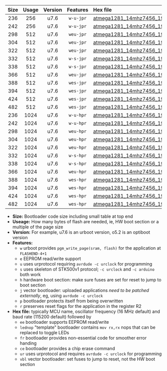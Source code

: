 |Size|Usage|Version|Features|Hex file|
|:-:|:-:|:-:|:-:|:--|
|236|256|u7.6|`w-u-jpr`|[atmega1281_14mhz7456_19200bps_ur_vbl.hex](https://raw.githubusercontent.com/stefanrueger/urboot/main/bootloaders/atmega1281/fcpu_14mhz7456/19200_bps/atmega1281_14mhz7456_19200bps_ur_vbl.hex)|
|242|256|u7.6|`w-u-jpr`|[atmega1281_14mhz7456_19200bps_lednop_ur_vbl.hex](https://raw.githubusercontent.com/stefanrueger/urboot/main/bootloaders/atmega1281/fcpu_14mhz7456/19200_bps/atmega1281_14mhz7456_19200bps_lednop_ur_vbl.hex)|
|298|512|u7.6|`weu-jpr`|[atmega1281_14mhz7456_19200bps_ee_ur_vbl.hex](https://raw.githubusercontent.com/stefanrueger/urboot/main/bootloaders/atmega1281/fcpu_14mhz7456/19200_bps/atmega1281_14mhz7456_19200bps_ee_ur_vbl.hex)|
|304|512|u7.6|`weu-jpr`|[atmega1281_14mhz7456_19200bps_ee_lednop_ur_vbl.hex](https://raw.githubusercontent.com/stefanrueger/urboot/main/bootloaders/atmega1281/fcpu_14mhz7456/19200_bps/atmega1281_14mhz7456_19200bps_ee_lednop_ur_vbl.hex)|
|322|512|u7.6|`weu-jpr`|[atmega1281_14mhz7456_19200bps_ee_lednop_fr_ur_vbl.hex](https://raw.githubusercontent.com/stefanrueger/urboot/main/bootloaders/atmega1281/fcpu_14mhz7456/19200_bps/atmega1281_14mhz7456_19200bps_ee_lednop_fr_ur_vbl.hex)|
|332|512|u7.6|`w-s-jpr`|[atmega1281_14mhz7456_19200bps_vbl.hex](https://raw.githubusercontent.com/stefanrueger/urboot/main/bootloaders/atmega1281/fcpu_14mhz7456/19200_bps/atmega1281_14mhz7456_19200bps_vbl.hex)|
|338|512|u7.6|`w-s-jpr`|[atmega1281_14mhz7456_19200bps_lednop_vbl.hex](https://raw.githubusercontent.com/stefanrueger/urboot/main/bootloaders/atmega1281/fcpu_14mhz7456/19200_bps/atmega1281_14mhz7456_19200bps_lednop_vbl.hex)|
|366|512|u7.6|`weu-jpr`|[atmega1281_14mhz7456_19200bps_ee_lednop_fr_ce_ur_vbl.hex](https://raw.githubusercontent.com/stefanrueger/urboot/main/bootloaders/atmega1281/fcpu_14mhz7456/19200_bps/atmega1281_14mhz7456_19200bps_ee_lednop_fr_ce_ur_vbl.hex)|
|388|512|u7.6|`wes-jpr`|[atmega1281_14mhz7456_19200bps_ee_vbl.hex](https://raw.githubusercontent.com/stefanrueger/urboot/main/bootloaders/atmega1281/fcpu_14mhz7456/19200_bps/atmega1281_14mhz7456_19200bps_ee_vbl.hex)|
|394|512|u7.6|`wes-jpr`|[atmega1281_14mhz7456_19200bps_ee_lednop_vbl.hex](https://raw.githubusercontent.com/stefanrueger/urboot/main/bootloaders/atmega1281/fcpu_14mhz7456/19200_bps/atmega1281_14mhz7456_19200bps_ee_lednop_vbl.hex)|
|424|512|u7.6|`wes-jpr`|[atmega1281_14mhz7456_19200bps_ee_lednop_fr_vbl.hex](https://raw.githubusercontent.com/stefanrueger/urboot/main/bootloaders/atmega1281/fcpu_14mhz7456/19200_bps/atmega1281_14mhz7456_19200bps_ee_lednop_fr_vbl.hex)|
|482|512|u7.6|`wes-jpr`|[atmega1281_14mhz7456_19200bps_ee_lednop_fr_ce_vbl.hex](https://raw.githubusercontent.com/stefanrueger/urboot/main/bootloaders/atmega1281/fcpu_14mhz7456/19200_bps/atmega1281_14mhz7456_19200bps_ee_lednop_fr_ce_vbl.hex)|
|236|1024|u7.6|`w-u-hpr`|[atmega1281_14mhz7456_19200bps_ur.hex](https://raw.githubusercontent.com/stefanrueger/urboot/main/bootloaders/atmega1281/fcpu_14mhz7456/19200_bps/atmega1281_14mhz7456_19200bps_ur.hex)|
|242|1024|u7.6|`w-u-hpr`|[atmega1281_14mhz7456_19200bps_lednop_ur.hex](https://raw.githubusercontent.com/stefanrueger/urboot/main/bootloaders/atmega1281/fcpu_14mhz7456/19200_bps/atmega1281_14mhz7456_19200bps_lednop_ur.hex)|
|298|1024|u7.6|`weu-hpr`|[atmega1281_14mhz7456_19200bps_ee_ur.hex](https://raw.githubusercontent.com/stefanrueger/urboot/main/bootloaders/atmega1281/fcpu_14mhz7456/19200_bps/atmega1281_14mhz7456_19200bps_ee_ur.hex)|
|304|1024|u7.6|`weu-hpr`|[atmega1281_14mhz7456_19200bps_ee_lednop_ur.hex](https://raw.githubusercontent.com/stefanrueger/urboot/main/bootloaders/atmega1281/fcpu_14mhz7456/19200_bps/atmega1281_14mhz7456_19200bps_ee_lednop_ur.hex)|
|322|1024|u7.6|`weu-hpr`|[atmega1281_14mhz7456_19200bps_ee_lednop_fr_ur.hex](https://raw.githubusercontent.com/stefanrueger/urboot/main/bootloaders/atmega1281/fcpu_14mhz7456/19200_bps/atmega1281_14mhz7456_19200bps_ee_lednop_fr_ur.hex)|
|332|1024|u7.6|`w-s-hpr`|[atmega1281_14mhz7456_19200bps.hex](https://raw.githubusercontent.com/stefanrueger/urboot/main/bootloaders/atmega1281/fcpu_14mhz7456/19200_bps/atmega1281_14mhz7456_19200bps.hex)|
|338|1024|u7.6|`w-s-hpr`|[atmega1281_14mhz7456_19200bps_lednop.hex](https://raw.githubusercontent.com/stefanrueger/urboot/main/bootloaders/atmega1281/fcpu_14mhz7456/19200_bps/atmega1281_14mhz7456_19200bps_lednop.hex)|
|366|1024|u7.6|`weu-hpr`|[atmega1281_14mhz7456_19200bps_ee_lednop_fr_ce_ur.hex](https://raw.githubusercontent.com/stefanrueger/urboot/main/bootloaders/atmega1281/fcpu_14mhz7456/19200_bps/atmega1281_14mhz7456_19200bps_ee_lednop_fr_ce_ur.hex)|
|388|1024|u7.6|`wes-hpr`|[atmega1281_14mhz7456_19200bps_ee.hex](https://raw.githubusercontent.com/stefanrueger/urboot/main/bootloaders/atmega1281/fcpu_14mhz7456/19200_bps/atmega1281_14mhz7456_19200bps_ee.hex)|
|394|1024|u7.6|`wes-hpr`|[atmega1281_14mhz7456_19200bps_ee_lednop.hex](https://raw.githubusercontent.com/stefanrueger/urboot/main/bootloaders/atmega1281/fcpu_14mhz7456/19200_bps/atmega1281_14mhz7456_19200bps_ee_lednop.hex)|
|424|1024|u7.6|`wes-hpr`|[atmega1281_14mhz7456_19200bps_ee_lednop_fr.hex](https://raw.githubusercontent.com/stefanrueger/urboot/main/bootloaders/atmega1281/fcpu_14mhz7456/19200_bps/atmega1281_14mhz7456_19200bps_ee_lednop_fr.hex)|
|482|1024|u7.6|`wes-hpr`|[atmega1281_14mhz7456_19200bps_ee_lednop_fr_ce.hex](https://raw.githubusercontent.com/stefanrueger/urboot/main/bootloaders/atmega1281/fcpu_14mhz7456/19200_bps/atmega1281_14mhz7456_19200bps_ee_lednop_fr_ce.hex)|

- **Size:** Bootloader code size including small table at top end
- **Useage:** How many bytes of flash are needed, ie, HW boot section or a multiple of the page size
- **Version:** For example, u7.6 is an urboot version, o5.2 is an optiboot version
- **Features:**
  + `w` urboot provides `pgm_write_page(sram, flash)` for the application at `FLASHEND-4+1`
  + `e` EEPROM read/write support
  + `u` uses urprotocol requiring `avrdude -c urclock` for programming
  + `s` uses skeleton of STK500v1 protocol; `-c urclock` and `-c arduino` both work
  + `h` hardware boot section: make sure fuses are set for reset to jump to boot section
  + `j` vector bootloader: uploaded applications *need to be patched externally*, eg, using `avrdude -c urclock`
  + `p` bootloader protects itself from being overwritten
  + `r` preserves reset flags for the application in the register R2
- **Hex file:** typically MCU name, oscillator frequency (16 MHz default) and baud rate (115200 default) followed by
  + `ee` bootloader supports EEPROM read/write
  + `lednop` "template" bootloader contains `mov rx,rx` nops that can be replaced to toggle LEDs
  + `fr` bootloader provides non-essential code for smoother error handing
  + `ce` bootloader provides a chip erase command
  + `ur` uses urprotocol and requires `avrdude -c urclock` for programming
  + `vbl` vector bootloader: set fuses to jump to reset, not the HW boot section
